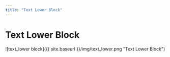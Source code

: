 ```yaml
---
title: "Text Lower Block"
---
```

# Text Lower Block
![text_lower block]({{ site.baseurl }}/img/text_lower.png "Text Lower Block")